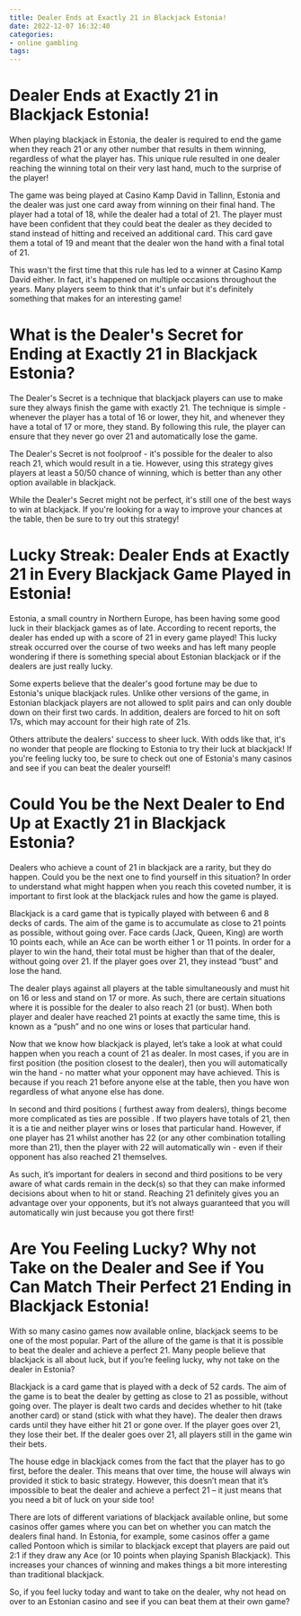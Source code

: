 ```yaml
---
title: Dealer Ends at Exactly 21 in Blackjack Estonia!
date: 2022-12-07 16:32:40
categories:
- online gambling
tags:
---
```



#  Dealer Ends at Exactly 21 in Blackjack Estonia!

When playing blackjack in Estonia, the dealer is required to end the game when they reach 21 or any other number that results in them winning, regardless of what the player has. This unique rule resulted in one dealer reaching the winning total on their very last hand, much to the surprise of the player!

The game was being played at Casino Kamp David in Tallinn, Estonia and the dealer was just one card away from winning on their final hand. The player had a total of 18, while the dealer had a total of 21. The player must have been confident that they could beat the dealer as they decided to stand instead of hitting and received an additional card. This card gave them a total of 19 and meant that the dealer won the hand with a final total of 21.

This wasn't the first time that this rule has led to a winner at Casino Kamp David either. In fact, it's happened on multiple occasions throughout the years. Many players seem to think that it's unfair but it's definitely something that makes for an interesting game!

#  What is the Dealer's Secret for Ending at Exactly 21 in Blackjack Estonia?

The Dealer's Secret is a technique that blackjack players can use to make sure they always finish the game with exactly 21. The technique is simple - whenever the player has a total of 16 or lower, they hit, and whenever they have a total of 17 or more, they stand. By following this rule, the player can ensure that they never go over 21 and automatically lose the game.

The Dealer's Secret is not foolproof - it's possible for the dealer to also reach 21, which would result in a tie. However, using this strategy gives players at least a 50/50 chance of winning, which is better than any other option available in blackjack.

While the Dealer's Secret might not be perfect, it's still one of the best ways to win at blackjack. If you're looking for a way to improve your chances at the table, then be sure to try out this strategy!

#  Lucky Streak: Dealer Ends at Exactly 21 in Every Blackjack Game Played in Estonia!

Estonia, a small country in Northern Europe, has been having some good luck in their blackjack games as of late. According to recent reports, the dealer has ended up with a score of 21 in every game played! This lucky streak occurred over the course of two weeks and has left many people wondering if there is something special about Estonian blackjack or if the dealers are just really lucky.

Some experts believe that the dealer's good fortune may be due to Estonia's unique blackjack rules. Unlike other versions of the game, in Estonian blackjack players are not allowed to split pairs and can only double down on their first two cards. In addition, dealers are forced to hit on soft 17s, which may account for their high rate of 21s.

Others attribute the dealers' success to sheer luck. With odds like that, it's no wonder that people are flocking to Estonia to try their luck at blackjack! If you're feeling lucky too, be sure to check out one of Estonia's many casinos and see if you can beat the dealer yourself!

#  Could You be the Next Dealer to End Up at Exactly 21 in Blackjack Estonia?

Dealers who achieve a count of 21 in blackjack are a rarity, but they do happen. Could you be the next one to find yourself in this situation? In order to understand what might happen when you reach this coveted number, it is important to first look at the blackjack rules and how the game is played.

Blackjack is a card game that is typically played with between 6 and 8 decks of cards. The aim of the game is to accumulate as close to 21 points as possible, without going over. Face cards (Jack, Queen, King) are worth 10 points each, while an Ace can be worth either 1 or 11 points. In order for a player to win the hand, their total must be higher than that of the dealer, without going over 21. If the player goes over 21, they instead “bust” and lose the hand.

The dealer plays against all players at the table simultaneously and must hit on 16 or less and stand on 17 or more. As such, there are certain situations where it is possible for the dealer to also reach 21 (or bust). When both player and dealer have reached 21 points at exactly the same time, this is known as a “push” and no one wins or loses that particular hand.

Now that we know how blackjack is played, let’s take a look at what could happen when you reach a count of 21 as dealer. In most cases, if you are in first position (the position closest to the dealer), then you will automatically win the hand - no matter what your opponent may have achieved. This is because if you reach 21 before anyone else at the table, then you have won regardless of what anyone else has done.

In second and third positions ( furthest away from dealers), things become more complicated as ties are possible . If two players have totals of 21, then it is a tie and neither player wins or loses that particular hand. However, if one player has 21 whilst another has 22 (or any other combination totalling more than 21), then the player with 22 will automatically win - even if their opponent has also reached 21 themselves.

As such, it’s important for dealers in second and third positions to be very aware of what cards remain in the deck(s) so that they can make informed decisions about when to hit or stand. Reaching 21 definitely gives you an advantage over your opponents, but it’s not always guaranteed that you will automatically win just because you got there first!

#  Are You Feeling Lucky? Why not Take on the Dealer and See if You Can Match Their Perfect 21 Ending in Blackjack Estonia!

With so many casino games now available online, blackjack seems to be one of the most popular. Part of the allure of the game is that it is possible to beat the dealer and achieve a perfect 21. Many people believe that blackjack is all about luck, but if you’re feeling lucky, why not take on the dealer in Estonia?

Blackjack is a card game that is played with a deck of 52 cards. The aim of the game is to beat the dealer by getting as close to 21 as possible, without going over. The player is dealt two cards and decides whether to hit (take another card) or stand (stick with what they have). The dealer then draws cards until they have either hit 21 or gone over. If the player goes over 21, they lose their bet. If the dealer goes over 21, all players still in the game win their bets.

The house edge in blackjack comes from the fact that the player has to go first, before the dealer. This means that over time, the house will always win provided it stick to basic strategy. However, this doesn’t mean that it’s impossible to beat the dealer and achieve a perfect 21 – it just means that you need a bit of luck on your side too!

There are lots of different variations of blackjack available online, but some casinos offer games where you can bet on whether you can match the dealers final hand. In Estonia, for example, some casinos offer a game called Pontoon which is similar to blackjack except that players are paid out 2:1 if they draw any Ace (or 10 points when playing Spanish Blackjack). This increases your chances of winning and makes things a bit more interesting than traditional blackjack.

So, if you feel lucky today and want to take on the dealer, why not head on over to an Estonian casino and see if you can beat them at their own game?